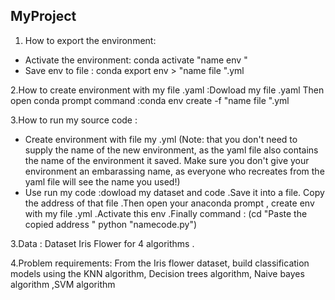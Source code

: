 ## MyProject
1. How to export the environment:
* Activate the environment: conda activate "name env "
* Save env to file : conda export env > "name file ".yml

2.How to create environment with my file .yaml :Dowload my file .yaml Then open conda prompt command :conda env create  -f "name file ".yml

3.How to run my source code :
* Create environment with file my .yml
(Note: that you don't need to supply the name of the new environment, as the yaml file also contains the name of the environment it saved. Make sure you don't give your environment an embarassing name, as everyone who recreates from the yaml file will see the name you used!)
* Use run my code :dowload my dataset and code .Save it into a file. Copy the address of that file .Then open your anaconda prompt , create env with my file .yml .Activate this env .Finally command :
(cd "Paste the copied address " 
python "namecode.py")

3.Data : Dataset Iris Flower for 4 algorithms .

4.Problem requirements: From the Iris flower dataset, build classification models using the KNN algorithm, Decision trees algorithm, Naive bayes algorithm ,SVM algorithm

